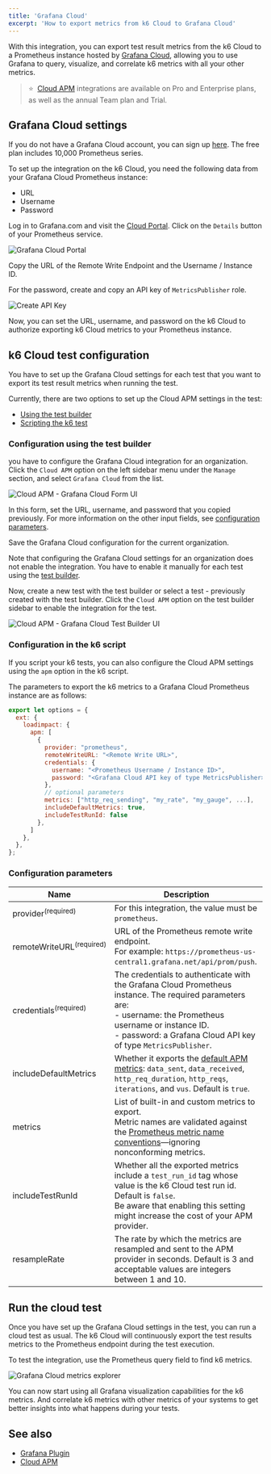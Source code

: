 ```yaml
---
title: 'Grafana Cloud'
excerpt: 'How to export metrics from k6 Cloud to Grafana Cloud'
---
```


With this integration, you can export test result metrics from the k6 Cloud to a Prometheus instance hosted by [Grafana Cloud](https://grafana.com/products/cloud/), allowing you to use Grafana to query, visualize, and correlate k6 metrics with all your other metrics. 

> ⭐️  &nbsp;[Cloud APM](/cloud/integrations/cloud-apm/) integrations are available on Pro and Enterprise plans, as well as the annual Team plan and Trial.

## Grafana Cloud settings

If you do not have a Grafana Cloud account, you can sign up [here](https://grafana.com/products/cloud/). The free plan includes 10,000 Prometheus series.

To set up the integration on the k6 Cloud, you need the following data from your Grafana Cloud Prometheus instance:

- URL
- Username
- Password

Log in to Grafana.com and visit the [Cloud Portal](https://grafana.com/docs/grafana-cloud/what-are/cloud-portal/). Click on the `Details` button of your Prometheus service.

![Grafana Cloud Portal](./images/grafana_cloud_portal.png)

Copy the URL of the Remote Write Endpoint and the Username / Instance ID. 

For the password, create and copy an API key of `MetricsPublisher` role.

![Create API Key](./images/grafana_cloud_create_api_key_metrics_publisher.png)

Now, you can set the URL, username, and password on the k6 Cloud to authorize exporting k6 Cloud metrics to your Prometheus instance.

## k6 Cloud test configuration

You have to set up the Grafana Cloud settings for each test that you want to export its test result metrics when running the test.

Currently, there are two options to set up the Cloud APM settings in the test:

- [Using the test builder](#configuration-using-the-test-builder)
- [Scripting the k6 test](#configuration-in-the-k6-script)  



### Configuration using the test builder

you have to configure the Grafana Cloud integration for an organization. Click the `Cloud APM` option on the left sidebar menu under the `Manage` section, and select `Grafana Cloud` from the list.

![Cloud APM - Grafana Cloud Form UI](images/grafana-cloud-app-form.png)

In this form, set the URL, username, and password that you copied previously.  For more information on the other input fields, see [configuration parameters](#configuration-parameters).

Save the Grafana Cloud configuration for the current organization. 

Note that configuring the Grafana Cloud settings for an organization does not enable the integration. You have to enable it manually for each test using the [test builder](/test-authoring/test-builder).

Now, create a new test with the test builder or select a test - previously created with the test builder. Click the `Cloud APM` option on the test builder sidebar to enable the integration for the test.

![Cloud APM - Grafana Cloud Test Builder UI](images/grafana-cloud-app-testbuilder.png)


### Configuration in the k6 script

If you script your k6 tests, you can also configure the Cloud APM settings using the `apm` option in the k6 script. 

The parameters to export the k6 metrics to a Grafana Cloud Prometheus instance are as follows:

```javascript
export let options = {
  ext: {
    loadimpact: {
      apm: [
        {
          provider: "prometheus",
          remoteWriteURL: "<Remote Write URL>", 
          credentials: {
            username: "<Prometheus Username / Instance ID>",
            password: "<Grafana Cloud API key of type MetricsPublisher>"
          },
          // optional parameters
          metrics: ["http_req_sending", "my_rate", "my_gauge", ...],
          includeDefaultMetrics: true,
          includeTestRunId: false
        },
      ]
    },
  },
};
```

### Configuration parameters

| Name                    | Description                                                                                                                                                                                |
| ----------------------- | ------------------------------------------------------------------------------------------------------------------------------------------------------------------------------------------ |
| provider<sup>(required)</sup>            | For this integration, the value must be `prometheus`.
| remoteWriteURL<sup>(required)</sup>        | URL of the Prometheus remote write endpoint. <br/> For example: `https://prometheus-us-central1.grafana.net/api/prom/push`.                                                                                                |
| credentials<sup>(required)</sup>         | The credentials to authenticate with the Grafana Cloud Prometheus instance. The required parameters are: <br/> - username: the Prometheus username or instance ID. <br/> - password: a Grafana Cloud API key of type `MetricsPublisher`. |
| includeDefaultMetrics | Whether it exports the [default APM metrics](/cloud/integrations/cloud-apm/#default-apm-metrics): `data_sent`, `data_received`, `http_req_duration`, `http_reqs`, `iterations`, and `vus`. Default is `true`. |
| metrics               | List of built-in and custom metrics to export. <br/> Metric names are validated against the [Prometheus metric name conventions](https://prometheus.io/docs/concepts/data_model/#metric-names-and-labels)—ignoring nonconforming metrics.                                      |
| includeTestRunId      | Whether all the exported metrics include a `test_run_id` tag whose value is the k6 Cloud test run id. Default is `false`. <br/> Be aware that enabling this setting might increase the cost of your APM provider. |
| resampleRate          | The rate by which the metrics are resampled and sent to the APM provider in seconds. Default is 3 and acceptable values are integers between 1 and 10. |


## Run the cloud test

Once you have set up the Grafana Cloud settings in the test, you can run a cloud test as usual. The k6 Cloud will continuously export the test results metrics to the Prometheus endpoint during the test execution.

To test the integration, use the Prometheus query field to find k6 metrics. 

  ![Grafana Cloud metrics explorer](images/grafana_cloud_explore_k6_metrics.png)

You can now start using all Grafana visualization capabilities for the k6 metrics. And correlate k6 metrics with other metrics of your systems to get better insights into what happens during your tests. 

## See also

- [Grafana Plugin](/cloud/integrations/grafana-plugin/)
- [Cloud APM](/cloud/integrations/cloud-apm/)